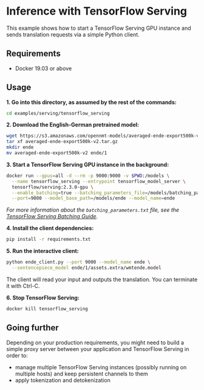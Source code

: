 # Inference with TensorFlow Serving

This example shows how to start a TensorFlow Serving GPU instance and sends translation requests via a simple Python client.

## Requirements

* Docker 19.03 or above

## Usage

**1\. Go into this directory, as assumed by the rest of the commands:**

```bash
cd examples/serving/tensorflow_serving
```

**2\. Download the English-German pretrained model:**

```bash
wget https://s3.amazonaws.com/opennmt-models/averaged-ende-export500k-v2.tar.gz
tar xf averaged-ende-export500k-v2.tar.gz
mkdir ende
mv averaged-ende-export500k-v2 ende/1
```

**3\. Start a TensorFlow Serving GPU instance in the background:**

```bash
docker run --gpus=all -d --rm -p 9000:9000 -v $PWD:/models \
  --name tensorflow_serving --entrypoint tensorflow_model_server \
  tensorflow/serving:2.3.0-gpu \
  --enable_batching=true --batching_parameters_file=/models/batching_parameters.txt \
  --port=9000 --model_base_path=/models/ende --model_name=ende
```

*For more information about the `batching_parameters.txt` file, see the [TensorFlow Serving Batching Guide](https://github.com/tensorflow/serving/tree/master/tensorflow_serving/batching).*

**4\. Install the client dependencies:**

```bash
pip install -r requirements.txt
```

**5\. Run the interactive client:**

```bash
python ende_client.py --port 9000 --model_name ende \
  --sentencepiece_model ende/1/assets.extra/wmtende.model
```

The client will read your input and outputs the translation. You can terminate it with Ctrl-C.

**6\. Stop TensorFlow Serving:**

```bash
docker kill tensorflow_serving
```

## Going further

Depending on your production requirements, you might need to build a simple proxy server between your application and TensorFlow Serving in order to:

* manage multiple TensorFlow Serving instances (possibly running on multiple hosts) and keep persistent channels to them
* apply tokenization and detokenization
